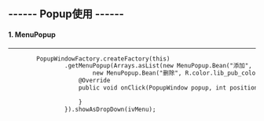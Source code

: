 ## ------ Popup使用 ------

#### 1. MenuPopup
----------------------------------------------------------------------------------------------------
```xml
        PopupWindowFactory.createFactory(this)
                .getMenuPopup(Arrays.asList(new MenuPopup.Bean("添加", R.color.lib_pub_color_text_hint, false),
                        new MenuPopup.Bean("删除", R.color.lib_pub_color_main, false)), new MenuPopup.OnMenuListener() {
                    @Override
                    public void onClick(PopupWindow popup, int position, String item) {

                    }
                }).showAsDropDown(ivMenu);
```
